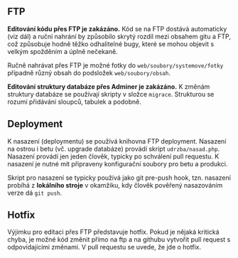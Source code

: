
## FTP

__Editování kódu přes FTP je zakázáno.__ Kód se na FTP dostává automaticky (viz dál) a ruční nahrání by způsobilo skrytý rozdíl mezi obsahem gitu a FTP, což způsobuje hodně těžko odhalitelné bugy, které se mohou objevit s velkým spožděním a úplně nečekaně.

Ručně nahrávat přes FTP je možné fotky do `web/soubory/systemove/fotky` případně různý obsah do podsložek `web/soubory/obsah`.

__Editování struktury databáze přes Adminer je zakázáno.__ K změnám struktury databáze se používají skripty v složce `migrace`. Strukturou se rozumí přidávání sloupců, tabulek a podobně.

## Deployment

K nasazení (deploymentu) se používá knihovna FTP deployment. Nasazení na ostrou i betu (vč. upgrade databáze) provádí skript `udrzba/nasad.php`. Nasazení provádí jen jeden člověk, typicky po schválení pull requestu. K nasazení je nutné mít připraveny konfigurační soubory pro betu a produkci.

Skript pro nasazení se typicky používá jako git pre-push hook, tzn. nasazení probíhá z __lokálního stroje__ v okamžiku, kdy člověk pověřený nasazováním verze dá `git push`.

## Hotfix

Výjimku pro editaci přes FTP představuje hotfix. Pokud je nějaká kritická chyba, je možné kód změnit přímo na ftp a na githubu vytvořit pull request s odpovídajícími změnami. V pull requestu se uvede, že jde o hotfix.
